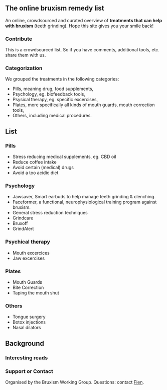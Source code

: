 ## The online bruxism remedy list

An online, crowdsourced and curated overview of **treatments that can help with bruxism** (teeth grinding). Hope this site gives you your smile back!

### Contribute
This is a crowdsourced list. So if you have comments, additional tools, etc. share them with us.

### Categorization

We grouped the treatments in the following categories:
- Pills, meaning drug, food supplements, 
- Psychology, eg. biofeedback tools,
- Psysical therapy, eg. specific excercises,
- Plates, more specifically all kinds of mouth guards, mouth correction tools,
- Others, including medical procedures.


## List
### Pills
- Stress reducing medical supplements, eg. CBD oil
- Reduce coffee intake
- Avoid certain (medical) drugs 
- Avoid a too acidic diet	

### Psychology
- Jawsaver, Smart earbuds to help manage teeth grinding & clenching.
- Faceformer, a functional, neurophysiological training program against bruxism.
- General stress reduction techniques
- Grindcare
- Bruxoff
- GrindAlert
### Psychical therapy
- Mouth excercices	
- Jaw excercises
### Plates
- Mouth Guards
- Bite Correction	
- Taping the mouth shut

### Others
- Tongue surgery
- Botox injections
- Nasal dilators


## Background
### Interesting reads

### Support or Contact

Organised by the Bruxism Working Group.
Questions: contact [Fien](https://www.fienjonnaert.be).

